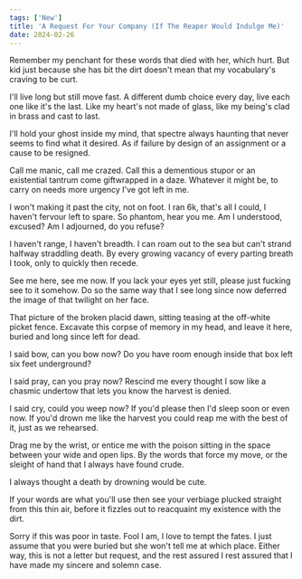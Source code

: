 ```yaml
---
tags: ['New']
title: 'A Request For Your Company (If The Reaper Would Indulge Me)'
date: 2024-02-26
---
```


Remember my penchant for these words that died with her, which hurt. But kid just because she has bit the dirt doesn't mean that my vocabulary's craving to be curt.

I'll live long but still move fast. A different dumb choice every day, live each one like it's the last. Like my heart's not made of glass, like my being's clad in brass and cast to last.

I'll hold your ghost inside my mind, that spectre always haunting that never seems to find what it desired. As if failure by design of an assignment or a cause to be resigned.

Call me manic, call me crazed. Call this a dementious stupor or an existential tantrum come giftwrapped in a daze. Whatever it might be, to carry on needs more urgency I've got left in me.

I won't making it past the city, not on foot. I ran 6k, that's all I could, I haven't fervour left to spare. So phantom, hear you me. Am I understood, excused? Am I adjourned, do you refuse?

I haven't range, I haven't breadth. I can roam out to the sea but can't strand halfway straddling death. By every growing vacancy of every parting breath I took, only to quickly then recede.

See me here, see me now. If you lack your eyes yet still, please just fucking see to it somehow. Do so the same way that I see long since now deferred the image of that twilight on her face.

That picture of the broken placid dawn, sitting teasing at the off-white picket fence. Excavate this corpse of memory in my head, and leave it here, buried and long since left for dead.

I said bow, can you bow now? Do you have room enough inside that box left six feet underground?

I said pray, can you pray now? Rescind me every thought I sow like a chasmic undertow that lets you know the harvest is denied.

I said cry, could you weep now? If you'd please then I'd sleep soon or even now. If you'd drown me like the harvest you could reap me with the best of it, just as we rehearsed.

Drag me by the wrist, or entice me with the poison sitting in the space between your wide and open lips. By the words that force my move, or the sleight of hand that I always have found crude.

I always thought a death by drowning would be cute.

If your words are what you'll use then see your verbiage plucked straight from this thin air, before it fizzles out to reacquaint my existence with the dirt.

Sorry if this was poor in taste. Fool I am, I love to tempt the fates. I just assume that you were buried but she won't tell me at which place. Either way, this is not a letter but request, and the rest assured I rest assured that I have made my sincere and solemn case.  
